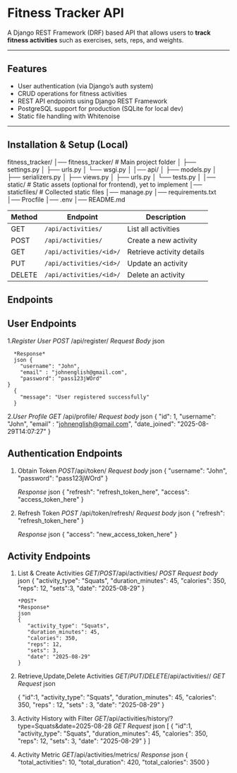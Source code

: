 # Fitness Tracker API

A Django REST Framework (DRF) based API that allows users to **track fitness activities** such as exercises, sets, reps, and weights.  

---

## Features
- User authentication (via Django’s auth system)
- CRUD operations for fitness activities
- REST API endpoints using Django REST Framework
- PostgreSQL support for production (SQLite for local dev)
- Static file handling with Whitenoise

---

## Installation & Setup (Local)

fitness_tracker/
│── fitness_tracker/       # Main project folder
│   ├── settings.py
│   ├── urls.py
│   └── wsgi.py
│
│── api/
│   ├── models.py
│   ├── serializers.py
│   ├── views.py
│   ├── urls.py
│   └── tests.py
│
│── static/                # Static assets (optional for frontend), yet to implement
│── staticfiles/           # Collected static files
│── manage.py
│── requirements.txt
│── Procfile
│── .env
│── README.md

| Method | Endpoint                | Description               |
| ------ | ----------------------- | ------------------------- |
| GET    | `/api/activities/`      | List all activities       |
| POST   | `/api/activities/`      | Create a new activity     |
| GET    | `/api/activities/<id>/` | Retrieve activity details |
| PUT    | `/api/activities/<id>/` | Update an activity        |
| DELETE | `/api/activities/<id>/` | Delete an activity        |

## Endpoints

 ## User Endpoints
1.*Register User*
     *POST* /api/register/
     *Request Body*
      json
   
      
      *Response*
      json {
        "username": "John",
        "email" : "johnenglish@gmail.com",
        "password": "pass123jWOrd"
    }
      {
        "message": "User registered successfully"
      }

2.*User Profile*
     *GET* /api/profile/
     *Request body*
     json
     {
        "id": 1,
        "username": "John",
        "email" : "johnenglish@gmail.com",
        "date_joined": "2025-08-29T14:07:27"
     }    

## Authentication Endpoints
1. Obtain Token
     *POST*/api/token/
     *Request body*
     json
     {
        "username": "John",
        "password": "pass123jWOrd"
     }

     *Response*
     json
     {
        "refresh": "refresh_token_here",
        "access": "access_token_here"
     }

2. Refresh Token
     *POST* /api/token/refresh/
     *Request body*
     json
     {
        "refresh": "refresh_token_here"
     }

      *Response*
     json
     {
        "access": "new_access_token_here"
     }

## Activity Endpoints
1. List & Create Activities
      *GET*/*POST*/api/activities/
      *POST*
      *Request body*
      json
      {
          "activity_type": "Squats",
          "duration_minutes": 45,
          "calories": 350,
          "reps": 12,
          "sets":3,
          "date": "2025-08-29"
      }

       *POST*
       *Response*
       json
       {
          "activity_type": "Squats",
          "duration_minutes": 45,
          "calories": 350,
          "reps": 12,
          "sets": 3,
          "date": "2025-08-29"
       }
2. Retrieve,Update,Delete Activities
      *GET*/*PUT*/*DELETE*/api/activities/<id>/
      *GET*
      *Request*
      json
     
     {
         "id":1,
          "activity_type": "Squats",
          "duration_minutes": 45,
          "calories": 350,
          "reps" : 12,
          "sets" : 3,
          "date": "2025-08-29"
     }

3. Activity History with Filter
      *GET*/api/activities/history/?type=Squats&date=2025-08-28
      *GET*
      *Request*
       json
       [
      {
          "id":1,
          "activity_type": "Squats",
          "duration_minutes": 45,
          "calories": 350,
          "reps": 12,
          "sets": 3,
          "date": "2025-08-29"
      }
       ]
4. Activity Metric
       *GET*/api/activities/metrics/
       *Response*
        json
        {
           "total_activities": 10,
           "total_duration": 420,
           "total_calories": 3500
       }
     

